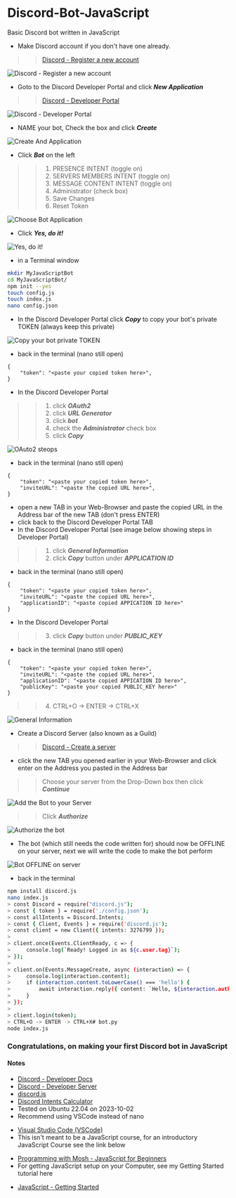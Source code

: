 <base target="_blank">

# Discord-Bot-JavaScript
 Basic Discord bot written in JavaScript
* Make Discord account if you don't have one already.
<!-- links -->
>> [Discord - Register a new account](https://discord.com/register)
<!--Images-->
![Discord - Register a new account](Discord-Register_a_new_account.jpg)
* Goto to the Discord Developer Portal and click ***New Application***
<!-- links -->
>> [Discord - Developer Portal](https://discord.com/developers/applications)
<!--Images-->
![Discord - Developer Portal](Discord-Developer-Portal.jpg)
* NAME your bot, Check the box and click ***Create***
<!--Images-->
![Create And Application](Create-An-Application.jpg)
* Click ***Bot*** on the left
<!--Ordered List -->
>>1. PRESENCE INTENT (toggle on)
>>2. SERVERS MEMBERS INTENT (toggle on)
>>3. MESSAGE CONTENT INTENT (toggle on)
>>4. Administrator (check box)
>>5. Save Changes
>>6. Reset Token
<!--Images-->
![Choose Bot Application](Choose-Bot-Application.jpg)
* Click ***Yes, do it!***
<!--Images-->
![Yes, do it!](Yes-do-it.jpg)
* in a Terminal window
<!-- Bash script block -->
```bash
mkdir MyJavaScriptBot
cd MyJavaScriptBot/
npm init --yes
touch config.js
touch index.js
nano config.json
```
* In the Discord Developer Portal click ***Copy*** to copy your bot's private TOKEN (always keep this private)
<!--Images-->
![Copy your bot private TOKEN](Copy-your-bot-private-TOKEN.jpg)
* back in the terminal (nano still open)
```
{
    "token": "<paste your copied token here>",
}
```
* In the Discord Developer Portal
<!--Ordered List -->
>>1. click ***OAuth2***
>>2. click ***URL Generator***
>>3. click ***bot***
>>4. check the ***Administrator*** check box
>>5. click ***Copy***
<!--Images-->
![OAuto2 steops](OAuth2_steps.jpg)
* back in the terminal (nano still open)
```
{
    "token": "<paste your copied token here>",
    "inviteURL": "<paste the copied URL here>",
}
```
* open a new TAB in your Web-Browser and paste the copied URL in the Address bar of the new TAB (don't press ENTER)
* click back to the Discord Developer Portal TAB
* In the Discord Developer Portal (see image below showing steps in Developer Portal)
<!--Ordered List -->
>>1. click ***General Information***
>>2. click ***Copy*** button under ***APPLICATION ID***
* back in the terminal (nano still open)
```
{
    "token": "<paste your copied token here>",
    "inviteURL": "<paste the copied URL here>",
    "applicationID": "<paste copied APPICATION ID here>"
}
```
* In the Discord Developer Portal
>>3. click ***Copy*** button under ***PUBLIC_KEY***
* back in the terminal (nano still open)
```
{
    "token": "<paste your copied token here>",
    "inviteURL": "<paste the copied URL here>",
    "applicationID": "<paste copied APPICATION ID here>",
    "publicKey": "<paste your copied PUBLIC_KEY here>"
}
```
>>4. CTRL+O -> ENTER -> CTRL+X
<!--Images-->
![General Information](General-Information.jpg)
* Create a Discord Server (also known as a Guild)
<!-- links -->
>> [Discord - Create a server](https://support.discord.com/hc/en-us/articles/204849977-How-do-I-create-a-server-)
* click the new TAB you opened earlier in your Web-Browser and click enter on the Address you pasted in the Address bar
>> Choose your server from the Drop-Down box then click ***Continue***
<!--Images-->
![Add the Bot to your Server](Add-Bot-To-Server.jpg)
>> Click ***Authorize***
<!--Images-->
![Authorize the bot](Authorize-Bot.jpg)
* The bot (which still needs the code written for) should now be OFFLINE on your server, next we will write the code to make the bot perform
<!--Images-->
![Bot OFFLINE on server](Offline-Bot.jpg)
* back in the terminal
<!-- Bash script block -->
```bash
npm install discord.js
nano index.js
> const Discord = require("discord.js");
> const { token } = require('./config.json');
> const allIntents = Discord.Intents;
> const { Client, Events } = require('discord.js');
> const client = new Client({ intents: 3276799 });
> 
> client.once(Events.ClientReady, c => {
>     console.log(`Ready! Logged in as ${c.user.tag}`);
> });
> 
> client.on(Events.MessageCreate, async (interaction) => {
>     console.log(interaction.content);
>     if (interaction.content.toLowerCase() === 'hello') {
>         await interaction.reply({ content: `Hello, ${interaction.author.username}. Have a wonderful day!`, ephemeral: false });
>     }
> });
> 
> client.login(token);
> CTRL+O -> ENTER -> CTRL+X# bot.py
node index.js
```
### Congratulations, on making your first Discord bot in JavaScript
#### Notes
<!-- links -->
* [Discord - Developer Docs](https://discord.com/developers/docs/intro)
* [Discord - Developer Server](https://discord.gg/discord-developers)
* [discord.js](https://discordjs.guide)
* [Discord Intents Calculator](https://discord-intents-calculator.vercel.app)
* Tested on Ubuntu 22.04 on 2023-10-02
* Recommend using VSCode instead of nano
<!-- links -->
* [Visual Studio Code (VSCode)](https://code.visualstudio.com/download)
* This isn't meant to be a JavaScript course, for an introductory JavaScript Course see the link below
<!-- links -->
* [Programming with Mosh - JavaScript for Beginners](https://www.youtube.com/watch?v=rNmxANyH0BU)
* For getting JavaScript setup on your Computer, see my Getting Started tutorial here
<!-- links -->
* [JavaScript - Getting Started](https://github.com/yourwishismine1989/JavaScript_Getting-Started)